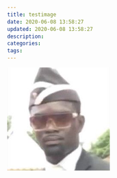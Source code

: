 ```yaml
---
title: testimage
date: 2020-06-08 13:58:27
updated: 2020-06-08 13:58:27
description:
categories:
tags:
---
```

![test](./testimage/test.jpg)  